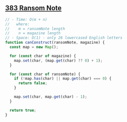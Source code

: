 ## [383 Ransom Note](https://leetcode.com/problems/ransom-note/description)

<!-- notecardId: 1759341995057 -->

```js
// - Time: O(m + n)
//   where:
//    m = ransomNote length
//    n = magazine length
// - Space: O(1) - only 26 lowercased English letters
function canConstruct(ransomNote, magazine) {
  const map = new Map();

  for (const char of magazine) {
    map.set(char, (map.get(char) ?? 0) + 1);
  }

  for (const char of ransomNote) {
    if (!map.has(char) || map.get(char) === 0) {
      return false;
    }

    map.set(char, map.get(char) - 1);
  }

  return true;
}
```
